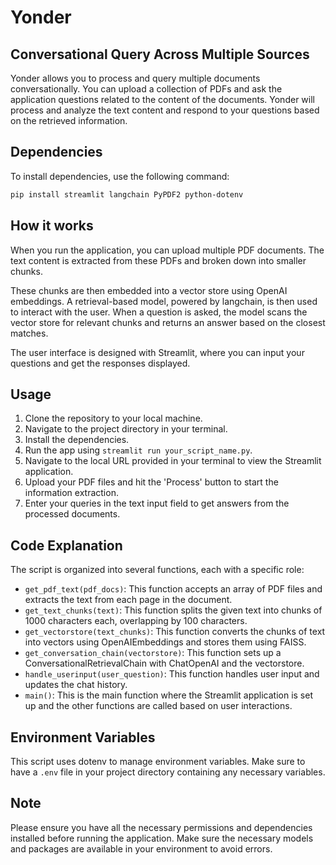 # Yonder

## Conversational Query Across Multiple Sources 

Yonder allows you to process and query multiple documents conversationally.
You can upload a collection of PDFs and ask the application questions related to the content of the documents. 
Yonder will process and analyze the text content and respond to your questions based on the retrieved information.

## Dependencies
To install dependencies, use the following command:

```sh
pip install streamlit langchain PyPDF2 python-dotenv
```
## How it works
When you run the application, you can upload multiple PDF documents. The text content is extracted from these PDFs and broken down into smaller chunks. 

These chunks are then embedded into a vector store using OpenAI embeddings. A retrieval-based model, powered by langchain, is then used to interact with the user. When a question is asked, the model scans the vector store for relevant chunks and returns an answer based on the closest matches.

The user interface is designed with Streamlit, where you can input your questions and get the responses displayed.

## Usage
1. Clone the repository to your local machine.
2. Navigate to the project directory in your terminal.
3. Install the dependencies.
4. Run the app using `streamlit run your_script_name.py`.
5. Navigate to the local URL provided in your terminal to view the Streamlit application.
6. Upload your PDF files and hit the 'Process' button to start the information extraction.
7. Enter your queries in the text input field to get answers from the processed documents.

## Code Explanation

The script is organized into several functions, each with a specific role:

- `get_pdf_text(pdf_docs)`: This function accepts an array of PDF files and extracts the text from each page in the document.
- `get_text_chunks(text)`: This function splits the given text into chunks of 1000 characters each, overlapping by 100 characters.
- `get_vectorstore(text_chunks)`: This function converts the chunks of text into vectors using OpenAIEmbeddings and stores them using FAISS.
- `get_conversation_chain(vectorstore)`: This function sets up a ConversationalRetrievalChain with ChatOpenAI and the vectorstore.
- `handle_userinput(user_question)`: This function handles user input and updates the chat history.
- `main()`: This is the main function where the Streamlit application is set up and the other functions are called based on user interactions.

## Environment Variables
This script uses dotenv to manage environment variables. Make sure to have a `.env` file in your project directory containing any necessary variables.

## Note
Please ensure you have all the necessary permissions and dependencies installed before running the application. Make sure the necessary models and packages are available in your environment to avoid errors.
